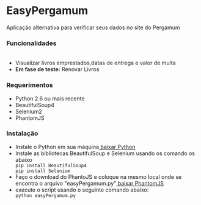 # EasyPergamum
Aplicação alternativa para verificar seus dados no site do Pergamum

<h3>Funcionalidades</h3>
<ul><br>
  <li>Visualizar livros emprestados,datas de entrega e valor de multa</li>
  <li><b>Em fase de teste:</b> Renovar Livros</li>
</ul>

<h3>Requerimentos</h3>
<ul>
  <li>Python 2.6 ou mais recente</li>
  <li>BeautifulSoup4</li>
  <li>Selenium2</li>
  <li>PhantomJS</li>
</ul>

<h3>Instalação</h3>
<p><ul>
  <li>Instale o Python em sua máquina<a href="https://www.python.org/downloads/" target="_blank"> baixar Python</a></li>
  <li>Instale as bibliotecas BeautifulSoup e Selenium usando os comando os abaixo</li>
  <code>pip install BeautifulSoup4</code><br>
  <code>pip install Selenium</code>
  <li>Faço o download do PhantoJS e coloque na mesmo local onde se encontra o arquivo "easyPergamum.py"<a href="http://phantomjs.org/download.html" target="_blank"> baixar PhantomJS</a></li>
  <li>execute o script usando o seguinte comando abaixo:</li>
  <code>python easyPergamum.py</code>
</p>

